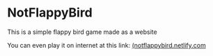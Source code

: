 # NotFlappyBird
This is a simple flappy bird game made as a website

You can even play it on internet at this link: [(notflappybird.netlify.com](notflappybird.netlify.com)
